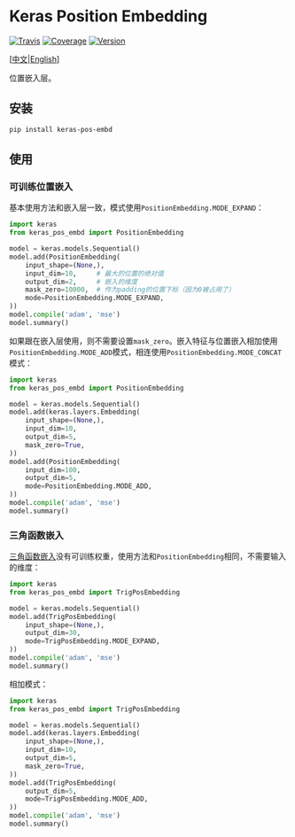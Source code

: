 # Keras Position Embedding

[![Travis](https://travis-ci.org/CyberZHG/keras-pos-embd.svg)](https://travis-ci.org/CyberZHG/keras-pos-embd)
[![Coverage](https://coveralls.io/repos/github/CyberZHG/keras-pos-embd/badge.svg?branch=master)](https://coveralls.io/github/CyberZHG/keras-pos-embd)
[![Version](https://img.shields.io/pypi/v/keras-pos-embd.svg)](https://pypi.org/project/keras-pos-embd/)

\[[中文](https://github.com/CyberZHG/keras-pos-embd/blob/master/README.zh-CN.md)|[English](https://github.com/CyberZHG/keras-pos-embd/blob/master/README.md)\]

位置嵌入层。

## 安装

```bash
pip install keras-pos-embd
```

## 使用

### 可训练位置嵌入

基本使用方法和嵌入层一致，模式使用`PositionEmbedding.MODE_EXPAND`：

```python
import keras
from keras_pos_embd import PositionEmbedding

model = keras.models.Sequential()
model.add(PositionEmbedding(
    input_shape=(None,),
    input_dim=10,     # 最大的位置的绝对值
    output_dim=2,     # 嵌入的维度
    mask_zero=10000,  # 作为padding的位置下标（因为0被占用了）
    mode=PositionEmbedding.MODE_EXPAND,
))
model.compile('adam', 'mse')
model.summary()
```

如果跟在嵌入层使用，则不需要设置`mask_zero`。嵌入特征与位置嵌入相加使用`PositionEmbedding.MODE_ADD`模式，相连使用`PositionEmbedding.MODE_CONCAT`模式：

```python
import keras
from keras_pos_embd import PositionEmbedding

model = keras.models.Sequential()
model.add(keras.layers.Embedding(
    input_shape=(None,),
    input_dim=10,
    output_dim=5,
    mask_zero=True,
))
model.add(PositionEmbedding(
    input_dim=100,
    output_dim=5,
    mode=PositionEmbedding.MODE_ADD,
))
model.compile('adam', 'mse')
model.summary()
```

### 三角函数嵌入

[三角函数嵌入](https://arxiv.org/pdf/1706.03762)没有可训练权重，使用方法和`PositionEmbedding`相同，不需要输入的维度：

```python
import keras
from keras_pos_embd import TrigPosEmbedding

model = keras.models.Sequential()
model.add(TrigPosEmbedding(
    input_shape=(None,),
    output_dim=30,
    mode=TrigPosEmbedding.MODE_EXPAND,
))
model.compile('adam', 'mse')
model.summary()
```

相加模式：

```python
import keras
from keras_pos_embd import TrigPosEmbedding

model = keras.models.Sequential()
model.add(keras.layers.Embedding(
    input_shape=(None,),
    input_dim=10,
    output_dim=5,
    mask_zero=True,
))
model.add(TrigPosEmbedding(
    output_dim=5,
    mode=TrigPosEmbedding.MODE_ADD,
))
model.compile('adam', 'mse')
model.summary()
```
